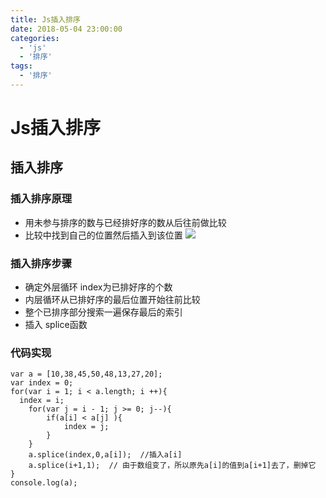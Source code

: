 ```yaml
---
title: Js插入排序
date: 2018-05-04 23:00:00
categories:
  - 'js'
  - '排序'
tags:
  - '排序'
---
```

# Js插入排序

## 插入排序

### 插入排序原理
- 用未参与排序的数与已经排好序的数从后往前做比较
- 比较中找到自己的位置然后插入到该位置
![](https://ws1.sinaimg.cn/large/006WOZytgy1fqz4z2kuuyg30b00f5n4e.jpg)
### 插入排序步骤
- 确定外层循环 index为已排好序的个数
- 内层循环从已排好序的最后位置开始往前比较
- 整个已排序部分搜索一遍保存最后的索引
- 插入 splice函数

### 代码实现
```
var a = [10,38,45,50,48,13,27,20];
var index = 0;
for(var i = 1; i < a.length; i ++){
  index = i;
    for(var j = i - 1; j >= 0; j--){
        if(a[i] < a[j] ){
            index = j;
        }
    }
    a.splice(index,0,a[i]);  //插入a[i]
    a.splice(i+1,1);  // 由于数组变了，所以原先a[i]的值到a[i+1]去了，删掉它
}
console.log(a);
```
